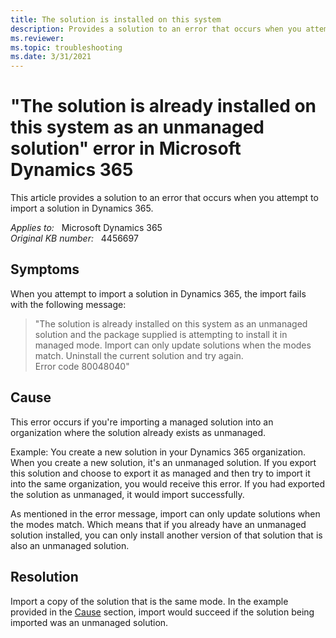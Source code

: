 ```yaml
---
title: The solution is installed on this system
description: Provides a solution to an error that occurs when you attempt to import a solution in Dynamics 365.
ms.reviewer: 
ms.topic: troubleshooting
ms.date: 3/31/2021
---
```

# "The solution is already installed on this system as an unmanaged solution" error in Microsoft Dynamics 365

This article provides a solution to an error that occurs when you attempt to import a solution in Dynamics 365.

_Applies to:_ &nbsp; Microsoft Dynamics 365  
_Original KB number:_ &nbsp; 4456697

## Symptoms

When you attempt to import a solution in Dynamics 365, the import fails with the following message:

> "The solution is already installed on this system as an unmanaged solution and the package supplied is attempting to install it in managed mode. Import can only update solutions when the modes match. Uninstall the current solution and try again.  
Error code 80048040"

## Cause

This error occurs if you're importing a managed solution into an organization where the solution already exists as unmanaged.

Example: You create a new solution in your Dynamics 365 organization. When you create a new solution, it's an unmanaged solution. If you export this solution and choose to export it as managed and then try to import it into the same organization, you would receive this error. If you had exported the solution as unmanaged, it would import successfully.

As mentioned in the error message, import can only update solutions when the modes match. Which means that if you already have an unmanaged solution installed, you can only install another version of that solution that is also an unmanaged solution.

## Resolution

Import a copy of the solution that is the same mode. In the example provided in the [Cause](#cause) section, import would succeed if the solution being imported was an unmanaged solution.
